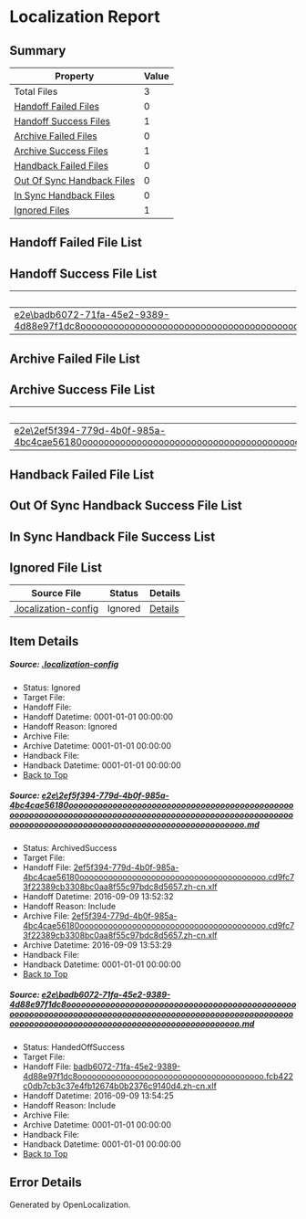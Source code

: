 # <a name='report-top'></a> Localization Report

## Summary
 Property | Value 
 -------- | ----- 
 Total Files | 3
[ Handoff Failed Files ](#handoff-failed-list)| 0
[ Handoff Success Files ](#handoff-success-list)| 1
[ Archive Failed Files ](#archive-failed-list)| 0
[ Archive Success Files ](#archive-success-list)| 1
[ Handback Failed Files ](#handback-failed-list)| 0
[ Out Of Sync Handback Files ](#outofsync-handback-success-list)| 0
[ In Sync Handback Files ](#insync-handback-success-list)| 0
[ Ignored Files ](#ignored-list)| 1

## <a name='handoff-failed-list'></a> Handoff Failed File List

## <a name='handoff-success-list'></a> Handoff Success File List
 Source File | Status | Details 
 ----------- | ------ | ------- 
 [e2e\badb6072-71fa-45e2-9389-4d88e97f1dc8oooooooooooooooooooooooooooooooooooooooooooooooooooooooooooooooooooooooooooooooooooooooooooooooooooooooooooooooooooooooooooooooooooooooooooooooooooooooo.md](https://github.com/OpenLocalizationTestOrg/ol-test0/blob/9e5e53065e3d5364b4221307de67385e61fd8a0c/e2e/badb6072-71fa-45e2-9389-4d88e97f1dc8oooooooooooooooooooooooooooooooooooooooooooooooooooooooooooooooooooooooooooooooooooooooooooooooooooooooooooooooooooooooooooooooooooooooooooooooooooooooo.md) | HandedOffSuccess | [Details](#75c1e2ca114580dfd2cf6f34dcccb2e33df1f4bd2)

## <a name='archive-failed-list'></a> Archive Failed File List

## <a name='archive-success-list'></a> Archive Success File List
 Source File | Status | Details 
 ----------- | ------ | ------- 
 [e2e\2ef5f394-779d-4b0f-985a-4bc4cae56180oooooooooooooooooooooooooooooooooooooooooooooooooooooooooooooooooooooooooooooooooooooooooooooooooooooooooooooooooooooooooooooooooooooooooooooooooooooooo.md](https://github.com/OpenLocalizationTestOrg/ol-test0/blob/089cd82e612218b575cac04b91a6328f0225460c/e2e/2ef5f394-779d-4b0f-985a-4bc4cae56180oooooooooooooooooooooooooooooooooooooooooooooooooooooooooooooooooooooooooooooooooooooooooooooooooooooooooooooooooooooooooooooooooooooooooooooooooooooooo.md) | ArchivedSuccess | [Details](#7947902c4f20395ddc6f7beb3b5ef37f9a505ed61)

## <a name='handback-failed-list'></a> Handback Failed File List

## <a name='outofsync-handback-success-list'></a> Out Of Sync Handback Success File List

## <a name='insync-handback-success-list'></a> In Sync Handback File Success List

## <a name='ignored-list'></a> Ignored File List
 Source File | Status | Details 
 ----------- | ------ | ------- 
 [.localization-config](https://github.com/OpenLocalizationTestOrg/ol-test0/blob/9e5e53065e3d5364b4221307de67385e61fd8a0c/.localization-config) | Ignored | [Details](#c268a05ecaa7ec85942ed632c29928ee5bd6da8d0)

## Item Details
##### <a name='c268a05ecaa7ec85942ed632c29928ee5bd6da8d0'></a> Source: [.localization-config](https://github.com/OpenLocalizationTestOrg/ol-test0/blob/9e5e53065e3d5364b4221307de67385e61fd8a0c/.localization-config)
* Status: Ignored
* Target File: 
* Handoff File: 
* Handoff Datetime: 0001-01-01 00:00:00
* Handoff Reason: Ignored
* Archive File: 
* Archive Datetime: 0001-01-01 00:00:00
* Handback File: 
* Handback Datetime: 0001-01-01 00:00:00
* [Back to Top](#report-top)

##### <a name='7947902c4f20395ddc6f7beb3b5ef37f9a505ed61'></a> Source: [e2e\2ef5f394-779d-4b0f-985a-4bc4cae56180oooooooooooooooooooooooooooooooooooooooooooooooooooooooooooooooooooooooooooooooooooooooooooooooooooooooooooooooooooooooooooooooooooooooooooooooooooooooo.md](https://github.com/OpenLocalizationTestOrg/ol-test0/blob/089cd82e612218b575cac04b91a6328f0225460c/e2e/2ef5f394-779d-4b0f-985a-4bc4cae56180oooooooooooooooooooooooooooooooooooooooooooooooooooooooooooooooooooooooooooooooooooooooooooooooooooooooooooooooooooooooooooooooooooooooooooooooooooooooo.md)
* Status: ArchivedSuccess
* Target File: 
* Handoff File: [2ef5f394-779d-4b0f-985a-4bc4cae56180ooooooooooooooooooooooooooooooooooooooo.cd9fc73f22389cb3308bc0aa8f55c97bdc8d5657.zh-cn.xlf](https://github.com/OpenLocalizationTestOrg/ol-test0-handoff/blob/4763bce5c6e44c6ec6ae607605a03d0a807d4847/ol-handoff/OpenLocalizationTestOrg/ol-test0-zhcn/yuwzho/ht/2ef5f394-779d-4b0f-985a-4bc4cae56180ooooooooooooooooooooooooooooooooooooooo.cd9fc73f22389cb3308bc0aa8f55c97bdc8d5657.zh-cn.xlf)
* Handoff Datetime: 2016-09-09 13:52:32
* Handoff Reason: Include
* Archive File: [2ef5f394-779d-4b0f-985a-4bc4cae56180ooooooooooooooooooooooooooooooooooooooo.cd9fc73f22389cb3308bc0aa8f55c97bdc8d5657.zh-cn.xlf](https://github.com/OpenLocalizationTestOrg/ol-test0-handoff/blob/04cc57c9e047d336924ca1ec708117a6dc7d38e7/ol-archive/OpenLocalizationTestOrg/ol-test0-zhcn/yuwzho/ht/2ef5f394-779d-4b0f-985a-4bc4cae56180ooooooooooooooooooooooooooooooooooooooo.cd9fc73f22389cb3308bc0aa8f55c97bdc8d5657.zh-cn.xlf)
* Archive Datetime: 2016-09-09 13:53:29
* Handback File: 
* Handback Datetime: 0001-01-01 00:00:00
* [Back to Top](#report-top)

##### <a name='75c1e2ca114580dfd2cf6f34dcccb2e33df1f4bd2'></a> Source: [e2e\badb6072-71fa-45e2-9389-4d88e97f1dc8oooooooooooooooooooooooooooooooooooooooooooooooooooooooooooooooooooooooooooooooooooooooooooooooooooooooooooooooooooooooooooooooooooooooooooooooooooooooo.md](https://github.com/OpenLocalizationTestOrg/ol-test0/blob/9e5e53065e3d5364b4221307de67385e61fd8a0c/e2e/badb6072-71fa-45e2-9389-4d88e97f1dc8oooooooooooooooooooooooooooooooooooooooooooooooooooooooooooooooooooooooooooooooooooooooooooooooooooooooooooooooooooooooooooooooooooooooooooooooooooooooo.md)
* Status: HandedOffSuccess
* Target File: 
* Handoff File: [badb6072-71fa-45e2-9389-4d88e97f1dc8ooooooooooooooooooooooooooooooooooooooo.fcb422c0db7cb3c37e4fb12674b0b2376c9140d4.zh-cn.xlf](https://github.com/OpenLocalizationTestOrg/ol-test0-handoff/blob/3c00b19e9de8685e0767c0b8b177849db4b5cbe6/ol-handoff/OpenLocalizationTestOrg/ol-test0-zhcn/yuwzho/ht/badb6072-71fa-45e2-9389-4d88e97f1dc8ooooooooooooooooooooooooooooooooooooooo.fcb422c0db7cb3c37e4fb12674b0b2376c9140d4.zh-cn.xlf)
* Handoff Datetime: 2016-09-09 13:54:25
* Handoff Reason: Include
* Archive File: 
* Archive Datetime: 0001-01-01 00:00:00
* Handback File: 
* Handback Datetime: 0001-01-01 00:00:00
* [Back to Top](#report-top)


## Error Details

Generated by OpenLocalization.
